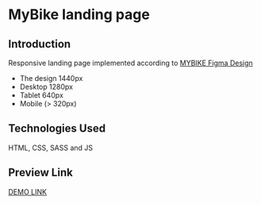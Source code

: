 # MyBike landing page

## Introduction

Responsive landing page implemented according to [MYBIKE Figma Design](https://www.figma.com/file/NZQAIydtHo5QkINyGLHNcq/BIKE-New-Version?node-id=0%3A1)

- The design 1440px
- Desktop 1280px
- Tablet 640px
- Mobile (> 320px)

## Technologies Used

HTML, CSS, SASS and JS

## Preview Link

  [DEMO LINK](https://nurdanokcu.github.io/layout_miami/)
